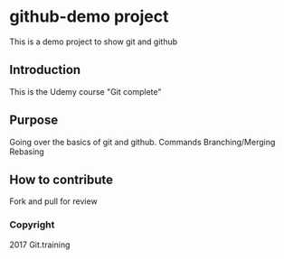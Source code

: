 # github-demo project
This is a demo project to show git and github

## Introduction
This is the Udemy course "Git complete"

## Purpose
Going over the basics of git and github.
Commands
Branching/Merging
Rebasing

## How to contribute
Fork and pull for review

### Copyright
2017 Git.training
